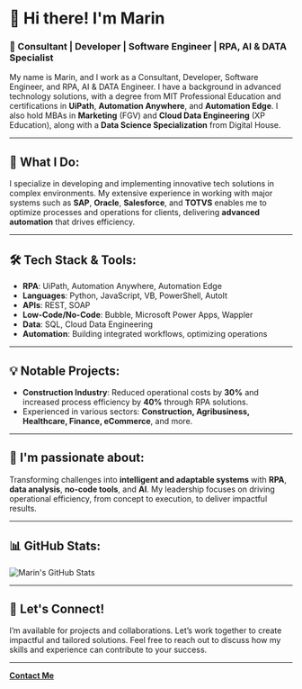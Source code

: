 # 👋 Hi there! I'm Marin

### 🚀 Consultant | Developer | Software Engineer | RPA, AI & DATA Specialist

My name is Marin, and I work as a Consultant, Developer, Software Engineer, and RPA, AI & DATA Engineer. I have a background in advanced technology solutions, with a degree from MIT Professional Education and certifications in **UiPath**, **Automation Anywhere**, and **Automation Edge**. I also hold MBAs in **Marketing** (FGV) and **Cloud Data Engineering** (XP Education), along with a **Data Science Specialization** from Digital House.

---

## 💼 What I Do:
I specialize in developing and implementing innovative tech solutions in complex environments. My extensive experience in working with major systems such as **SAP**, **Oracle**, **Salesforce**, and **TOTVS** enables me to optimize processes and operations for clients, delivering **advanced automation** that drives efficiency.

---

## 🛠 Tech Stack & Tools:
- **RPA**: UiPath, Automation Anywhere, Automation Edge
- **Languages**: Python, JavaScript, VB, PowerShell, AutoIt
- **APIs**: REST, SOAP
- **Low-Code/No-Code**: Bubble, Microsoft Power Apps, Wappler
- **Data**: SQL, Cloud Data Engineering
- **Automation**: Building integrated workflows, optimizing operations

---

## 💡 Notable Projects:
- **Construction Industry**: Reduced operational costs by **30%** and increased process efficiency by **40%** through RPA solutions.
- Experienced in various sectors: **Construction, Agribusiness, Healthcare, Finance, eCommerce**, and more.

---

## 🌱 I'm passionate about:
Transforming challenges into **intelligent and adaptable systems** with **RPA**, **data analysis**, **no-code tools**, and **AI**. My leadership focuses on driving operational efficiency, from concept to execution, to deliver impactful results.

---

## 📊 GitHub Stats:
![Marin's GitHub Stats](https://github-readme-stats.vercel.app/api?username=mozartmarin&show_icons=true&theme=radical)

---

## 💬 Let's Connect!
I’m available for projects and collaborations. Let’s work together to create impactful and tailored solutions. Feel free to reach out to discuss how my skills and experience can contribute to your success.

---
**[Contact Me](mailto:marin.bebold@gmail.com)**
